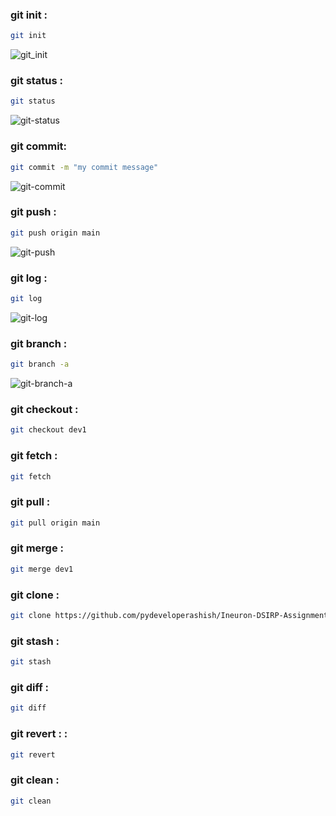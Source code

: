 
### git init :
```bash
git init
```
![git_init](https://user-images.githubusercontent.com/59412013/195158946-ac003359-cc5d-47f4-9bf7-a08d25e42824.png)


### git status :
```bash
git status
```
![git-status](https://user-images.githubusercontent.com/59412013/195159123-7a8244c9-1f2d-4a40-8a26-fe18f8dbccce.png)



### git commit:
```bash
git commit -m "my commit message"
```
![git-commit](https://user-images.githubusercontent.com/59412013/195159191-c5f54960-4c0e-4924-b886-0160169efe99.png)



### git push :
```bash
git push origin main
```
![git-push](https://user-images.githubusercontent.com/59412013/195159241-6fef9f0b-8f4a-407b-8f94-e0a970b0e507.png)


### git log :
```bash
git log
```
![git-log](https://user-images.githubusercontent.com/59412013/195159377-c67f38aa-9638-4cb5-90f3-c2e2878e04bd.png)



### git branch :
```bash
git branch -a
```
![git-branch-a](https://user-images.githubusercontent.com/59412013/195159274-7f94b37c-4259-4677-8c7f-a9893f3bd993.png)




### git checkout :
```bash
git checkout dev1
```

### git fetch :
```bash
git fetch
```


### git pull :
```bash
git pull origin main
```


### git merge :
```bash
git merge dev1
```


### git clone :
```bash
git clone https://github.com/pydeveloperashish/Ineuron-DSIRP-Assignments.git
```


### git stash :
```bash
git stash
```

### git diff :
```bash
git diff
```



### git revert : :
```bash
git revert
```

### git clean :
```bash
git clean
```



